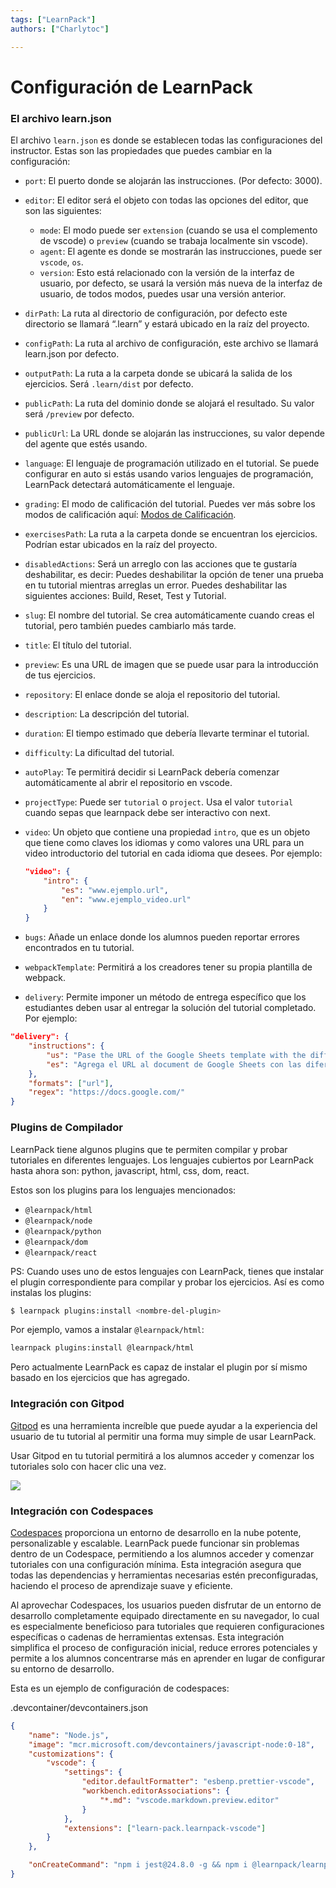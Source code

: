 ```yaml
---
tags: ["LearnPack"]
authors: ["Charlytoc"]

---
```


# Configuración de LearnPack

### El archivo learn.json

El archivo `learn.json` es donde se establecen todas las configuraciones del instructor. Estas son las propiedades que puedes cambiar en la configuración:

* `port`: El puerto donde se alojarán las instrucciones. (Por defecto: 3000).

* `editor`: El editor será el objeto con todas las opciones del editor, que son las siguientes:
    * `mode`: El modo puede ser `extension` (cuando se usa el complemento de vscode) o `preview` (cuando se trabaja localmente sin vscode).
    * `agent`: El agente es donde se mostrarán las instrucciones, puede ser `vscode`, `os`.
    * `version`: Esto está relacionado con la versión de la interfaz de usuario, por defecto, se usará la versión más nueva de la interfaz de usuario, de todos modos, puedes usar una versión anterior.

* `dirPath`: La ruta al directorio de configuración, por defecto este directorio se llamará “.learn” y estará ubicado en la raíz del proyecto.

* `configPath`: La ruta al archivo de configuración, este archivo se llamará learn.json por defecto.

* `outputPath`: La ruta a la carpeta donde se ubicará la salida de los ejercicios. Será `.learn/dist` por defecto.

* `publicPath`: La ruta del dominio donde se alojará el resultado. Su valor será `/preview` por defecto.

* `publicUrl`: La URL donde se alojarán las instrucciones, su valor depende del agente que estés usando.

* `language`: El lenguaje de programación utilizado en el tutorial. Se puede configurar en auto si estás usando varios lenguajes de programación, LearnPack detectará automáticamente el lenguaje.

* `grading`: El modo de calificación del tutorial. Puedes ver más sobre los modos de calificación aquí: [Modos de Calificación](/grading-tutorials).

* `exercisesPath`: La ruta a la carpeta donde se encuentran los ejercicios. Podrían estar ubicados en la raíz del proyecto.

* `disabledActions`: Será un arreglo con las acciones que te gustaría deshabilitar, es decir: Puedes deshabilitar la opción de tener una prueba en tu tutorial mientras arreglas un error. Puedes deshabilitar las siguientes acciones: Build, Reset, Test y Tutorial.

* `slug`: El nombre del tutorial. Se crea automáticamente cuando creas el tutorial, pero también puedes cambiarlo más tarde.

* `title`: El título del tutorial.

* `preview`: Es una URL de imagen que se puede usar para la introducción de tus ejercicios.

* `repository`: El enlace donde se aloja el repositorio del tutorial.

* `description`: La descripción del tutorial.

* `duration`: El tiempo estimado que debería llevarte terminar el tutorial.

* `difficulty`: La dificultad del tutorial.

* `autoPlay`: Te permitirá decidir si LearnPack debería comenzar automáticamente al abrir el repositorio en vscode.

* `projectType`: Puede ser `tutorial` o `project`. Usa el valor `tutorial` cuando sepas que learnpack debe ser interactivo con next.

* `video`: Un objeto que contiene una propiedad `intro`, que es un objeto que tiene como claves los idiomas y como valores una URL para un video introductorio del tutorial en cada idioma que desees. Por ejemplo:
  ```json
  "video": {
      "intro": {
          "es": "www.ejemplo.url",
          "en": "www.ejemplo_video.url"
      }
  }
  ```

* `bugs`: Añade un enlace donde los alumnos pueden reportar errores encontrados en tu tutorial.

* `webpackTemplate`: Permitirá a los creadores tener su propia plantilla de webpack.

* `delivery`: Permite imponer un método de entrega específico que los estudiantes deben usar al entregar la solución del tutorial completado. Por ejemplo:

```json
"delivery": {
	"instructions": {
		"us": "Pase the URL of the Google Sheets template with the different strategies discussed during the game",
		"es": "Agrega el URL al document de Google Sheets con las diferentes strategies discutidas"
	},
	"formats": ["url"],
	"regex": "https://docs.google.com/"
}
```

### Plugins de Compilador

LearnPack tiene algunos plugins que te permiten compilar y probar tutoriales en diferentes lenguajes. Los lenguajes cubiertos por LearnPack hasta ahora son: python, javascript, html, css, dom, react.

Estos son los plugins para los lenguajes mencionados:

* `@learnpack/html`
* `@learnpack/node`
* `@learnpack/python`
* `@learnpack/dom`
* `@learnpack/react`

PS: Cuando uses uno de estos lenguajes con LearnPack, tienes que instalar el plugin correspondiente para compilar y probar los ejercicios. Así es como instalas los plugins:

```bash
$ learnpack plugins:install <nombre-del-plugin>
```

Por ejemplo, vamos a instalar `@learnpack/html`:

```bash
learnpack plugins:install @learnpack/html
```

Pero actualmente LearnPack es capaz de instalar el plugin por sí mismo basado en los ejercicios que has agregado.

### Integración con Gitpod

[Gitpod](https://www.gitpod.io/) es una herramienta increíble que puede ayudar a la experiencia del usuario de tu tutorial al permitir una forma muy simple de usar LearnPack.

Usar Gitpod en tu tutorial permitirá a los alumnos acceder y comenzar los tutoriales solo con hacer clic una vez.

![](https://github.com/learnpack/docs/blob/main/assets/gitpod.gif?raw=true)

### Integración con Codespaces

[Codespaces](https://github.visualstudio.com/features/codespaces/) proporciona un entorno de desarrollo en la nube potente, personalizable y escalable. LearnPack puede funcionar sin problemas dentro de un Codespace, permitiendo a los alumnos acceder y comenzar tutoriales con una configuración mínima. Esta integración asegura que todas las dependencias y herramientas necesarias estén preconfiguradas, haciendo el proceso de aprendizaje suave y eficiente.

Al aprovechar Codespaces, los usuarios pueden disfrutar de un entorno de desarrollo completamente equipado directamente en su navegador, lo cual es especialmente beneficioso para tutoriales que requieren configuraciones específicas o cadenas de herramientas extensas. Esta integración simplifica el proceso de configuración inicial, reduce errores potenciales y permite a los alumnos concentrarse más en aprender en lugar de configurar su entorno de desarrollo.

Esta es un ejemplo de configuración de codespaces:

.devcontainer/devcontainers.json
```json
{
	"name": "Node.js",
	"image": "mcr.microsoft.com/devcontainers/javascript-node:0-18",
	"customizations": {
		"vscode": {
			"settings": {
				"editor.defaultFormatter": "esbenp.prettier-vscode",
				"workbench.editorAssociations": {   
					"*.md": "vscode.markdown.preview.editor"
				}
			},
			"extensions": ["learn-pack.learnpack-vscode"]
		}
	},

	"onCreateCommand": "npm i jest@24.8.0 -g && npm i @learnpack/learnpack@2.1.39 -g && learnpack plugins:install @learnpack/node@1.1.5 && learnpack plugins:install @learnpack/html@1.1.2"
}
```
